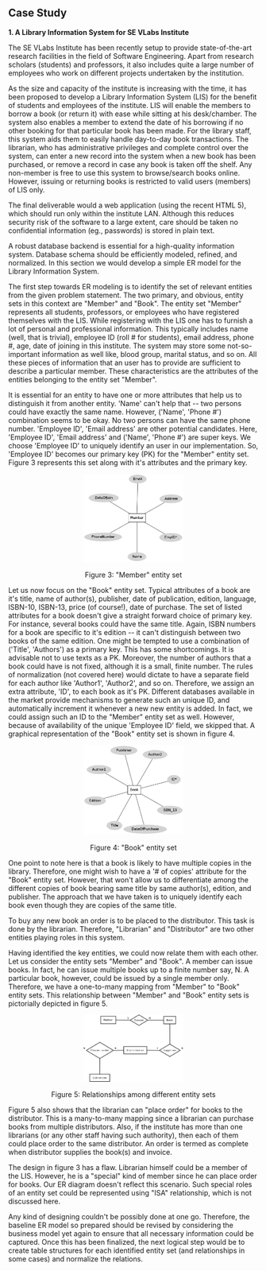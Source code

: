 ## Case Study

**1. A Library Information System for SE VLabs Institute**

The SE VLabs Institute has been recently setup to provide state-of-the-art research facilities in the field of Software Engineering. Apart from research scholars (students) and professors, it also includes quite a large number of employees who work on different projects undertaken by the institution.

As the size and capacity of the institute is increasing with the time, it has been proposed to develop a Library Information System (LIS) for the benefit of students and employees of the institute. LIS will enable the members to borrow a book (or return it) with ease while sitting at his desk/chamber. The system also enables a member to extend the date of his borrowing if no other booking for that particular book has been made. For the library staff, this system aids them to easily handle day-to-day book transactions. The librarian, who has administrative privileges and complete control over the system, can enter a new record into the system when a new book has been purchased, or remove a record in case any book is taken off the shelf. Any non-member is free to use this system to browse/search books online. However, issuing or returning books is restricted to valid users (members) of LIS only.

The final deliverable would a web application (using the recent HTML 5), which should run only within the institute LAN. Although this reduces security risk of the software to a large extent, care should be taken no confidential information (eg., passwords) is stored in plain text.

A robust database backend is essential for a high-quality information system. Database schema should be efficiently modeled, refined, and normalized. In this section we would develop a simple ER model for the Library Information System.

The first step towards ER modeling is to identify the set of relevant entities from the given problem statement. The two primary, and obvious, entity sets in this context are "Member" and "Book". The entity set "Member" represents all students, professors, or employees who have registered themselves with the LIS. While registering with the LIS one has to furnish a lot of personal and professional information. This typically includes name (well, that is trivial), employee ID (roll # for students), email address, phone #, age, date of joining in this institute. The system may store some not-so-important information as well like, blood group, marital status, and so on. All these pieces of information that an user has to provide are sufficient to describe a particular member. These characteristics are the attributes of the entities belonging to the entity set "Member".

It is essential for an entity to have one or more attributes that help us to distinguish it from another entity. 'Name' can't help that -- two persons could have exactly the same name. However, ('Name', 'Phone #') combination seems to be okay. No two persons can have the same phone number. 'Employee ID', 'Email address' are other potential candidates. Here, 'Employee ID', 'Email address' and ('Name', 'Phone #') are super keys. We choose 'Employee ID' to uniquely identify an user in our implementation. So, 'Employee ID' becomes our primary key (PK) for the "Member" entity set. Figure 3 represents this set along with it's attributes and the primary key.


<div align="center">
<img src="images/member.png" width="40%">
<p>Figure 3:  "Member" entity set</p>
</div>


Let us now focus on the "Book" entity set. Typical attributes of a book are it's title, name of author(s), publisher, date of publication, edition, language, ISBN-10, ISBN-13, price (of course!), date of purchase. The set of listed attributes for a book doesn't give a straight forward choice of primary key. For instance, several books could have the same title. Again, ISBN numbers for a book are specific to it's edition -- it can't distinguish between two books of the same edition. One might be tempted to use a combination of ('Title', 'Authors') as a primary key. This has some shortcomings. It is advisable not to use texts as a PK. Moreover, the number of authors that a book could have is not fixed, although it is a small, finite number. The rules of normalization (not covered here) would dictate to have a separate field for each author like 'Author1', 'Author2', and so on. Therefore, we assign an extra attribute, 'ID', to each book as it's PK. Different databases available in the market provide mechanisms to generate such an unique ID, and automatically increment it whenever a new new entity is added. In fact, we could assign such an ID to the "Member" entity set as well. However, because of availability of the unique 'Employee ID' field, we skipped that. A graphical representation of the "Book" entity set is shown in figure 4.

<div align="center">
<img src="images/book.png" width="40%">
<p>Figure 4: "Book" entity set</p>
</div>

One point to note here is that a book is likely to have multiple copies in the library. Therefore, one might wish to have a '# of copies' attribute for the "Book" entity set. However, that won't allow us to differentiate among the different copies of book bearing same title by same author(s), edition, and publisher. The approach that we have taken is to uniquely identify each book even though they are copies of the same title.

To buy any new book an order is to be placed to the distributor. This task is done by the librarian. Therefore, "Librarian" and "Distributor" are two other entities playing roles in this system.

Having identified the key entities, we could now relate them with each other. Let us consider the entity sets "Member" and "Book". A member can issue books. In fact, he can issue multiple books up to a finite number say, N. A particular book, however, could be issued by a single member only. Therefore, we have a one-to-many mapping from "Member" to "Book" entity sets. This relationship between "Member" and "Book" entity sets is pictorially depicted in figure 5.

<div align="center">
<img src="images/relationships.png" width="40%">
<p>Figure 5: Relationships among different entity sets</p>
</div>

Figure 5 also shows that the librarian can "place order" for books to the distributor. This is a many-to-many mapping since a librarian can purchase books from multiple distributors. Also, if the institute has more than one librarians (or any other staff having such authority), then each of them could place order to the same distributor. An order is termed as complete when distributor supplies the book(s) and invoice.

The design in figure 3 has a flaw. Librarian himself could be a member of the LIS. However, he is a "special" kind of member since he can place order for books. Our ER diagram doesn't reflect this scenario. Such special roles of an entity set could be represented using "ISA" relationship, which is not discussed here.

Any kind of designing couldn't be possibly done at one go. Therefore, the baseline ER model so prepared should be revised by considering the business model yet again to ensure that all necessary information could be captured. Once this has been finalized, the next logical step would be to create table structures for each identified entity set (and relationships in some cases) and normalize the relations.